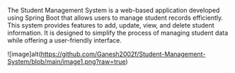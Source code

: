 
The Student Management System is a web-based application developed using Spring Boot that allows users to manage student records efficiently. This system provides features to add, update, view, and delete student information. It is designed to simplify the process of managing student data while offering a user-friendly interface.

![image]alt(https://github.com/Ganesh2002f/Student-Management-System/blob/main/image1.png?raw=true)
